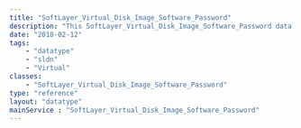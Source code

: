 ```yaml
---
title: "SoftLayer_Virtual_Disk_Image_Software_Password"
description: "This SoftLayer_Virtual_Disk_Image_Software_Password data type contains a password for a specific virtual disk image software instance. "
date: "2018-02-12"
tags:
    - "datatype"
    - "sldn"
    - "Virtual"
classes:
    - "SoftLayer_Virtual_Disk_Image_Software_Password"
type: "reference"
layout: "datatype"
mainService : "SoftLayer_Virtual_Disk_Image_Software_Password"
---
```

